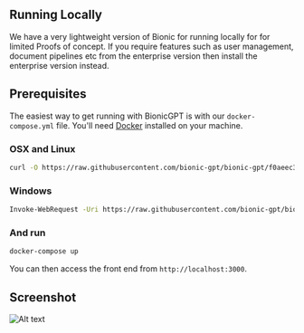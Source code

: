 ## Running Locally

We have a very lightweight version of Bionic for running locally for for limited Proofs of concept. If you require features such as user management, document pipelines etc from the enterprise version then install the enterprise version instead.

## Prerequisites

The easiest way to get running with BionicGPT is with our `docker-compose.yml` file. You'll need [Docker](https://docs.docker.com/engine/install/) installed on your machine.

### OSX and Linux

```sh
curl -O https://raw.githubusercontent.com/bionic-gpt/bionic-gpt/f0aeec37e2a34652875eb6ef68f69aeb5b987cf0/infra-as-code/docker-compose.yml
```

### Windows

```sh
Invoke-WebRequest -Uri https://raw.githubusercontent.com/bionic-gpt/bionic-gpt/f0aeec37e2a34652875eb6ef68f69aeb5b987cf0/infra-as-code/docker-compose.yml -OutFile docker-compose.yml
```

### And run

```sh
docker-compose up
```

You can then access the front end from `http://localhost:3000`.

## Screenshot

![Alt text](/landing-page/bionic-console.png "Start Screen")